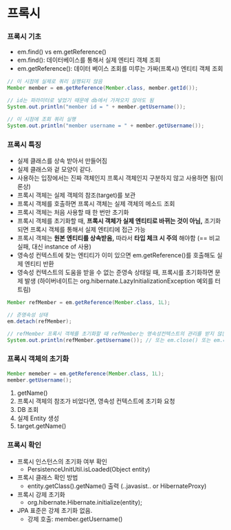 # 프록시

### 프록시 기초

- em.find() vs em.getReference()
- em.find(): 데이터베이스를 통해서 실제 엔티티 객체 조회
- em.getReference(): 데이터 베이스 조회를 미루는 가짜(프록시) 엔티티 객체 조회

```java
// 이 시점에 실제로 쿼리 실행되지 않음
Member member = em.getReference(Member.class, member.getId());

// id는 파라미터로 넣었기 때문에 db에서 가져오지 않아도 됨
System.out.println("member id = " + member.getUsername());

// 이 시점에 조회 쿼리 실행
System.out.println("member username = " + member.getUsername());
```

### 프록시 특징

- 실제 클래스를 상속 받아서 만들어짐
-  실제 클래스와 겉 모양이 같다.
- 사용하는 입장에서는 진짜 객체인지 프록시 객체인지 구분하지 않고 사용하면 됨(이론상)
- 프록시 객체는 실제 객체의 참조(target)를 보관
- 프록시 객체를 호출하면 프록시 객체는 실제 객체의 메소드 조회
- 프록시 객체는 처음 사용할 때 한 번만 초기화
- 프록시 객체를 초기화할 때, __프록시 객체가 실제 엔티티로 바뀌는 것이 아님,__ 초기화되면 프록시 객체를 통해서 실제 엔티티에 접근 가능
- 프록시 객체는 __원본 엔티티를 상속받음,__ 따라서 __타입 체크 시 주의__ 해야함 (== 비교 실패, 대신 instance of 사용)
- 영속성 컨텍스트에 찾는 엔티티가 이미 있으면 em.getReference()를 호출해도 실제 엔티티 반환
- 영속성 컨텍스트의 도움을 받을 수 없는 준영속 상태일 때, 프록시를 초기화하면 문제 발생 (하이버네이트는 org.hibernate.LazyInitializationException 예외를 터트림)

```java
Member refMember = em.getReference(Member.class, 1L);

// 준영속성 상태
em.detach(refMember);

// refMember 프록시 객체를 초기화할 때 refMember는 영속성컨텍스트의 관리를 받지 않는 상태(준영속성 상태)이므로, LazyInitializationException 에러가 발생
System.out.println(refMember.getUsername()); // 또는 em.close() 또는 em.clear()
```

### 프록시 객체의 초기화

```java
Member memeber = em.getReference(Member.class, 1L);
member.getUsername();
```

1. getName()
2. 프록시 객체의 참조가 비었다면, 영속성 컨텍스트에 초기화 요청
3. DB 조회
4. 실제 Entity 생성
5. target.getName()

### 프록시 확인

- 프록시 인스턴스의 초기화 여부 확인
  - PersistenceUnitUtil.isLoaded(Object entity)
- 프록시 클래스 확인 방법
  - entity.getClass().getName() 출력 (..javasist.. or HibernateProxy)
- 프록시 강제 초기화
  - org.hibernate.Hibernate.initialize(entity);
- JPA 표준은 강제 초기화 없음.
  - 강제 호출: member.getUsername()